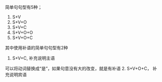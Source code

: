 简单句句型有5种；
1. S+V
2. S+V+O
3. S+V+C
4. S+V+O+O
5. S+V+O+C

其中使用补语的简单句句型有2种
 1. S+V+C, 补充说明主语

 可以将动词替换成“是”，如果句意没有大的改变，就是有补语
 2. S+V+O+C， 补充说明宾语  
 
 
 

